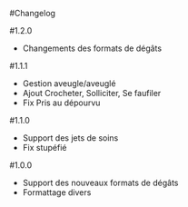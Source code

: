 #Changelog

#1.2.0
- Changements des formats de dégâts

#1.1.1
- Gestion aveugle/aveuglé
- Ajout Crocheter, Solliciter, Se faufiler
- Fix Pris au dépourvu

#1.1.0
- Support des jets de soins
- Fix stupéfié

#1.0.0
- Support des nouveaux formats de dégâts
- Formattage divers